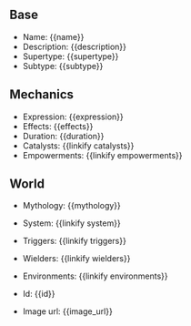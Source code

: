 ## Base
- <span class="text-field" data-tooltip="Text">Name</span>: {{name}}
- <span class="text-field" data-tooltip="Text">Description</span>: {{description}}
- <span class="text-field" data-tooltip="Text">Supertype</span>: {{supertype}}
- <span class="text-field" data-tooltip="Text">Subtype</span>: {{subtype}}

## Mechanics
- <span class="string" data-tooltip="Text">Expression</span>: {{expression}}
- <span class="string" data-tooltip="Text">Effects</span>: {{effects}}
- <span class="integer" data-tooltip="Number, max: 0">Duration</span>: {{duration}}
- <span class="multi-link-field" data-tooltip="Multi Object">Catalysts</span>: {{linkify catalysts}}
- <span class="multi-link-field" data-tooltip="Multi Ability">Empowerments</span>: {{linkify empowerments}}

## World
- <span class="string" data-tooltip="Text">Mythology</span>: {{mythology}}
- <span class="link-field" data-tooltip="Single Phenomenon">System</span>: {{linkify system}}
- <span class="multi-link-field" data-tooltip="Multi Construct">Triggers</span>: {{linkify triggers}}
- <span class="multi-link-field" data-tooltip="Multi Character">Wielders</span>: {{linkify wielders}}
- <span class="multi-link-field" data-tooltip="Multi Location">Environments</span>: {{linkify environments}}

- <span class="text-field" data-tooltip="Text">Id</span>: {{id}}
- <span class="text-field" data-tooltip="Text">Image url</span>: {{image_url}}

